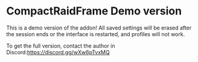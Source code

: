 # CompactRaidFrame Demo version


This is a demo version of the addon!
All saved settings will be erased after the session ends or the interface is restarted, and profiles will not work.

To get the full version, contact the author in Discord:https://discord.gg/wXw6pTvxMQ
